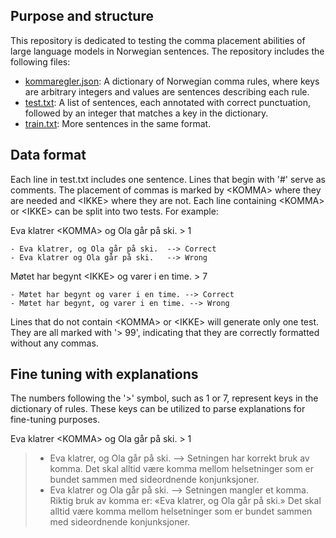 ## Purpose and structure
This repository is dedicated to testing the comma placement abilities of large language models in Norwegian sentences. The repository includes the following files:

- [kommaregler.json](https://github.com/hans-chr-f/komma/blob/main/kommaregler.json): A dictionary of Norwegian comma rules, where keys are arbitrary integers and values are sentences describing each rule.
- [test.txt](https://github.com/hans-chr-f/komma/blob/main/test.txt): A list of sentences, each annotated with correct punctuation, followed by an integer that matches a key in the dictionary.
- [train.txt](https://github.com/hans-chr-f/komma/blob/main/train.txt): More sentences in the same format.

## Data format
Each line in test.txt includes one sentence. Lines that begin with '#' serve as comments. The placement of commas is marked by &lt;KOMMA&gt; where they are needed and &lt;IKKE&gt; where they are not. Each line containing &lt;KOMMA&gt; or &lt;IKKE&gt; can be split into two tests. For example:

Eva klatrer &lt;KOMMA&gt; og Ola går på ski. > 1
```
- Eva klatrer, og Ola går på ski.  --> Correct
- Eva klatrer og Ola går på ski.   --> Wrong
```
Møtet har begynt &lt;IKKE&gt; og varer i en time. > 7
```
- Møtet har begynt og varer i en time. --> Correct
- Møtet har begynt, og varer i en time. --> Wrong
```
Lines that do not contain &lt;KOMMA&gt; or &lt;IKKE&gt; will generate only one test. They are all marked with '> 99', indicating that they are correctly formatted without any commas.

## Fine tuning with explanations
The numbers following the '>' symbol, such as 1 or 7, represent keys in the dictionary of rules. These keys can be utilized to parse explanations for fine-tuning purposes.

Eva klatrer &lt;KOMMA&gt; og Ola går på ski. > 1

> - Eva klatrer, og Ola går på ski. --> Setningen har korrekt bruk av komma. Det skal alltid være komma mellom helsetninger som er bundet sammen med sideordnende konjunksjoner.
> - Eva klatrer og Ola går på ski. --> Setningen mangler et komma. Riktig bruk av komma er: «Eva klatrer, og Ola går på ski.» Det skal alltid være komma mellom helsetninger som er bundet sammen med sideordnende konjunksjoner.





